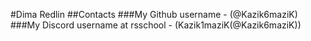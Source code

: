 #Dima Redlin
##Contacts
###My Github username - (@Kazik6maziK)
###My Discord username at rsschool - (Kazik1maziK(@Kazik6maziK))